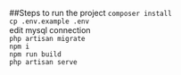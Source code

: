 ##Steps to run the project
`composer install`  
`cp .env.example .env`  
edit mysql connection  
`php artisan migrate`  
`npm i`  
`npm run build`  
`php artisan serve`